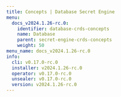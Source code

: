 ```yaml
---
title: Concepts | Database Secret Engine
menu:
  docs_v2024.1.26-rc.0:
    identifier: database-crds-concepts
    name: Database
    parent: secret-engine-crds-concepts
    weight: 50
menu_name: docs_v2024.1.26-rc.0
info:
  cli: v0.17.0-rc.0
  installer: v2024.1.26-rc.0
  operator: v0.17.0-rc.0
  unsealer: v0.17.0-rc.0
  version: v2024.1.26-rc.0
---
```


